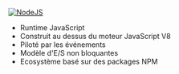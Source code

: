 [![NodeJS](assets/img/nodejs-new-pantone-white.png)](https://nodejs.org/en/)

- Runtime JavaScript
- Construit au dessus du moteur JavaScript V8
- Piloté par les événements
- Modèle d'E/S non bloquantes
- Ecosystème basé sur des packages NPM
